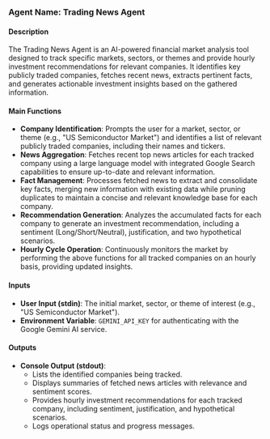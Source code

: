 ### Agent Name: Trading News Agent

#### Description
The Trading News Agent is an AI-powered financial market analysis tool designed to track specific markets, sectors, or themes and provide hourly investment recommendations for relevant companies. It identifies key publicly traded companies, fetches recent news, extracts pertinent facts, and generates actionable investment insights based on the gathered information.

#### Main Functions
*   **Company Identification**: Prompts the user for a market, sector, or theme (e.g., "US Semiconductor Market") and identifies a list of relevant publicly traded companies, including their names and tickers.
*   **News Aggregation**: Fetches recent top news articles for each tracked company using a large language model with integrated Google Search capabilities to ensure up-to-date and relevant information.
*   **Fact Management**: Processes fetched news to extract and consolidate key facts, merging new information with existing data while pruning duplicates to maintain a concise and relevant knowledge base for each company.
*   **Recommendation Generation**: Analyzes the accumulated facts for each company to generate an investment recommendation, including a sentiment (Long/Short/Neutral), justification, and two hypothetical scenarios.
*   **Hourly Cycle Operation**: Continuously monitors the market by performing the above functions for all tracked companies on an hourly basis, providing updated insights.

#### Inputs
*   **User Input (stdin)**: The initial market, sector, or theme of interest (e.g., "US Semiconductor Market").
*   **Environment Variable**: `GEMINI_API_KEY` for authenticating with the Google Gemini AI service.

#### Outputs
*   **Console Output (stdout)**:
    *   Lists the identified companies being tracked.
    *   Displays summaries of fetched news articles with relevance and sentiment scores.
    *   Provides hourly investment recommendations for each tracked company, including sentiment, justification, and hypothetical scenarios.
    *   Logs operational status and progress messages.